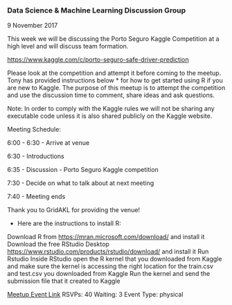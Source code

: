 ### Data Science & Machine Learning Discussion Group
9 November 2017

This week we will be discussing the Porto Seguro Kaggle Competition at a high level and will discuss team formation.

https://www.kaggle.com/c/porto-seguro-safe-driver-prediction

Please look at the competition and attempt it before coming to the meetup. Tony has provided instructions below * for how to get started using R if you are new to Kaggle. The purpose of this meetup is to attempt the competition and use the discussion time to comment, share ideas and ask questions.

Note: In order to comply with the Kaggle rules we will not be sharing any executable code unless it is also shared publicly on the Kaggle website.

Meeting Schedule:

6:00 - 6:30 - Arrive at venue

6:30 - Introductions

6:35 - Discussion - Porto Seguro Kaggle competition

7:30 - Decide on what to talk about at next meeting

7:40 - Meeting ends

Thank you to GridAKL for providing the venue!

* Here are the instructions to install R:

Download R from https://mran.microsoft.com/download/ and install it
Download the free RStudio Desktop https://www.rstudio.com/products/rstudio/download/ and install it
Run Rstudio
Inside RStudio open the R kernel that you downloaded from Kaggle and make sure the kernel is accessing the right location for the train.csv and test.csv you downloaded from Kaggle
Run the kernel and send the submission file that it created to Kaggle

[Meetup Event Link](https://www.meetup.com/Data-Science-Discussion-Auckland/events/241871345)
RSVPs: 40
Waiting: 3
Event Type: physical
